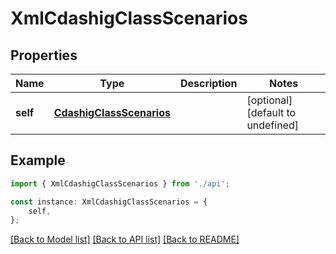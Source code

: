 # XmlCdashigClassScenarios


## Properties

Name | Type | Description | Notes
------------ | ------------- | ------------- | -------------
**self** | [**CdashigClassScenarios**](CdashigClassScenarios.md) |  | [optional] [default to undefined]

## Example

```typescript
import { XmlCdashigClassScenarios } from './api';

const instance: XmlCdashigClassScenarios = {
    self,
};
```

[[Back to Model list]](../README.md#documentation-for-models) [[Back to API list]](../README.md#documentation-for-api-endpoints) [[Back to README]](../README.md)
